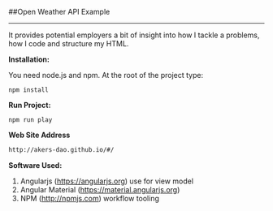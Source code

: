 ##Open Weather API Example

---------

It provides potential employers a bit of insight into how I tackle a problems, how I code and structure my HTML.

**Installation:**

You need node.js and npm. At the root of the project type:

```node
npm install
```

**Run Project:**

```node
npm run play
```

**Web Site Address**
```html
http://akers-dao.github.io/#/
```

**Software Used:**

1. Angularjs (https://angularjs.org) use for view model
1. Angular Material (https://material.angularjs.org)
1. NPM (http://npmjs.com) workflow tooling
